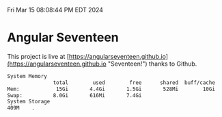 Fri Mar 15 08:08:44 PM EDT 2024

# Angular Seventeen


This project is live at [https://angularseventeen.github.io](https://angularseventeen.github.io "Seventeen!") thanks to Github.

```bash
System Memory
               total        used        free      shared  buff/cache   available
Mem:            15Gi       4.4Gi       1.5Gi       528Mi        10Gi        10Gi
Swap:          8.0Gi       616Mi       7.4Gi
System Storage
409M	.
